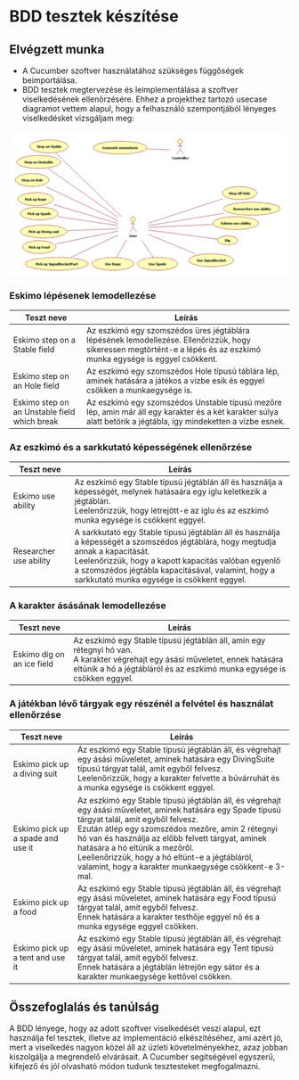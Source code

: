 # BDD tesztek készítése

## Elvégzett munka

- A Cucumber szoftver használatához szükséges függőségek beimportálása.
- BDD tesztek megtervezése és leimplementálása a szoftver viselkedésének ellenőrzésére. Ehhez a projekthez tartozó usecase diagramot vettem alapul, hogy a felhasználó szempontjából lényeges viselkedésket vizsgáljam meg:

![](image/usecase.png)

### Eskimo lépésenek lemodellezése

|                Teszt neve                    |                  Leírás                    |
| -------------------------------------------- | ------------------------------------------ |
| Eskimo step on a Stable field                | Az eszkimó egy szomszédos üres jégtáblára lépésének lemodellezése. Ellenőrizzük, hogy sikeressen megtörtént-e a lépés és az eszkimó munka egysége is eggyel csökkent. |
| Eskimo step on an Hole field                 | Az eszkimó egy szomszédos Hole típusú táblára lép, aminek hatására a játékos a vízbe esik és eggyel csökken a munkaegysége is. |
| Eskimo step on an Unstable field which break | Az eszkimó egy szomszédos Unstable típusú mezőre lép, amin már áll egy karakter és a két karakter súlya alatt betörik a jégtábla, így mindeketten a vízbe esnek. |

### Az eszkimó és a sarkkutató képességének ellenőrzése

|                Teszt neve                    |                  Leírás                    |
| -------------------------------------------- | ------------------------------------------ |
| Eskimo use ability                           | Az eszkimó egy Stable típusú jégtáblán áll és használja a képességét, melynek hatásaára egy iglu keletkezik a jégtáblán. <br> Leelenőrizzük, hogy létrejött-e az iglu és az eszkimó munka egysége is csökkent eggyel. |
| Researcher use ability                       | A sarkkutató egy Stable típusú jégtáblán áll és használja a képességét a szomszédos jégtáblára, hogy megtudja annak a kapacitását. <br> Leelenőrizzük, hogy a kapott kapacitás valóban egyenlő a szomszédos jégtábla kapacitásával, valamint, hogy a sarkkutató munka egysége is csökkent eggyel. |

### A karakter ásásának lemodellezése

|                Teszt neve                    |                  Leírás                    |
| -------------------------------------------- | ------------------------------------------ |
| Eskimo dig on an ice field                   | Az eszkimó egy Stable típusú jégtáblán áll, amin egy rétegnyi hó van. <br> A karakter végrehajt egy ásási műveletet, ennek hatására eltünik a hó a jégtábláról és az eszkimó munka egysége is csökken eggyel. |

### A játékban lévő tárgyak egy részénél a felvétel és használat ellenőrzése

|                Teszt neve                    |                  Leírás                    |
| -------------------------------------------- | ------------------------------------------ |
| Eskimo pick up a diving suit                 | Az eszkimó egy Stable típusú jégtáblán áll, és végrehajt egy ásási műveletet, aminek hatására egy DivingSuite típusú tárgyat talál, amit egyből felvesz. <br> Leelenőrizzük, hogy a karakter felvette a búvárruhát és a munka egysége is csökkent eggyel. |
| Eskimo pick up a spade and use it            | Az eszkimó egy Stable típusú jégtáblán áll, és végrehajt egy ásási műveletet, aminek hatására egy Spade típusú tárgyat talál, amit egyből felvesz. <br> Ezután átlép egy szomszédos mezőre, amin 2 rétegnyi hó van és használja az előbb felvett tárgyat, aminek hatására a hó eltünik a mezőről.<br> Leellenőrizzük, hogy a hó eltünt-e a jégtábláról, valamint, hogy a karakter munkaegysége csökkent-e 3-mal. |
| Eskimo pick up a food                        | Az eszkimó egy Stable típusú jégtáblán áll, és végrehajt egy ásási műveletet, aminek hatására egy Food típusú tárgyat talál, amit egyből felvesz. <br> Ennek hatására a karakter testhője eggyel nő és a munka egysége eggyel csökken. |
| Eskimo pick up a tent and use it             | Az eszkimó egy Stable típusú jégtáblán áll, és végrehajt egy ásási műveletet, aminek hatására egy Tent típusú tárgyat talál, amit egyből felvesz. <br> Ennek hatására a jégtáblán létrejön egy sátor és a karakter munkaegysége kettővel csökken. |

## Összefoglalás és tanúlság

A BDD lényege, hogy az adott szoftver viselkedését veszi alapul, ezt használja fel tesztek, illetve az implementáció elkészítéséhez, ami azért jó, mert a viselkedés nagyon közel áll az üzleti követelményekhez, azaz jobban kiszolgálja a megrendelő elvárásait. A Cucumber segítségével egyszerű, kifejező és jól olvasható módon tudunk tesztesteket megfogalmazni.
